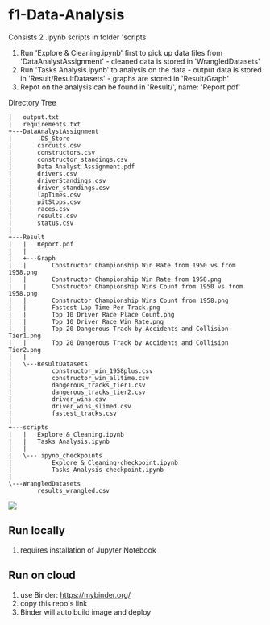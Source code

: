 # f1-Data-Analysis

Consists 2 .ipynb scripts in folder 'scripts'

1. Run 'Explore & Cleaning.ipynb' first to pick up data files from 'DataAnalystAssignment'
        - cleaned data is stored in 'WrangledDatasets'
2. Run 'Tasks Analysis.ipynb' to analysis on the data
        - output data is stored in 'Result/ResultDatasets'
        - graphs are stored in 'Result/Graph'
3. Repot on the analysis can be found in 'Result/', name: 'Report.pdf'

Directory Tree
```
|   output.txt
|   requirements.txt   
+---DataAnalystAssignment
|       .DS_Store
|       circuits.csv
|       constructors.csv
|       constructor_standings.csv
|       Data Analyst Assignment.pdf
|       drivers.csv
|       driverStandings.csv
|       driver_standings.csv
|       lapTimes.csv
|       pitStops.csv
|       races.csv
|       results.csv
|       status.csv
|       
+---Result
|   |   Report.pdf
|   |   
|   +---Graph
|   |       Constructor Championship Win Rate from 1950 vs from 1958.png
|   |       Constructor Championship Win Rate from 1958.png
|   |       Constructor Championship Wins Count from 1950 vs from 1958.png
|   |       Constructor Championship Wins Count from 1958.png
|   |       Fastest Lap Time Per Track.png
|   |       Top 10 Driver Race Place Count.png
|   |       Top 10 Driver Race Win Rate.png
|   |       Top 20 Dangerous Track by Accidents and Collision Tier1.png
|   |       Top 20 Dangerous Track by Accidents and Collision Tier2.png
|   |       
|   \---ResultDatasets
|           constructor_win_1958plus.csv
|           constructor_win_alltime.csv
|           dangerous_tracks_tier1.csv
|           dangerous_tracks_tier2.csv
|           driver_wins.csv
|           driver_wins_slimed.csv
|           fastest_tracks.csv
|           
+---scripts
|   |   Explore & Cleaning.ipynb
|   |   Tasks Analysis.ipynb
|   |   
|   \---.ipynb_checkpoints
|           Explore & Cleaning-checkpoint.ipynb
|           Tasks Analysis-checkpoint.ipynb
|           
\---WrangledDatasets
        results_wrangled.csv
```
![](header.png)

## Run locally
1. requires installation of Jupyter Notebook

## Run on cloud
1. use Binder: https://mybinder.org/
2. copy this repo's link
3. Binder will auto build image and deploy



